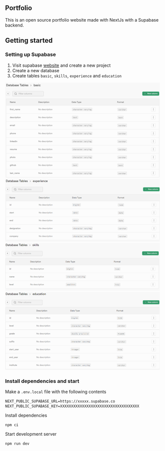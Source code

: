 ## Portfolio
This is an open source portfolio website made with NextJs with a Supabase backend.

## Getting started
### Setting up Supabase
1. Visit supabase [website](https://supabase.com/dashboard/projects) and create a new project
2. Create a new database 
3. Create tables `basic`, `skills`, `experience` and `education`
   
![basic schema](public/basic-schema.png)
![experience schema](public/experience-schema.png)
![skills schema](public/skills-schema.png)
![education schema](public/education-schema.png)

### Install dependencies and start 
Make a `.env.local` file with the following contents
```
NEXT_PUBLIC_SUPABASE_URL=https://xxxxx.supabase.co
NEXT_PUBLIC_SUPABASE_KEY=XXXXXXXXXXXXXXXXXXXXXXXXXXXXXXXXXXXX
```

Install dependencies
```
npm ci
```

Start development server
```
npm run dev
```

